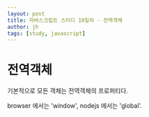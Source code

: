 ```yaml
---
layout: post
title: 자바스크립트 스터디 19일차 - 전역객체
author: jh
tags: [study, javascript]
---
```

# 전역객체
기본적으로 모든 객체는 전역객체의 프로퍼티다.

browser 에서는 'window', nodejs 에서는 'global'.

